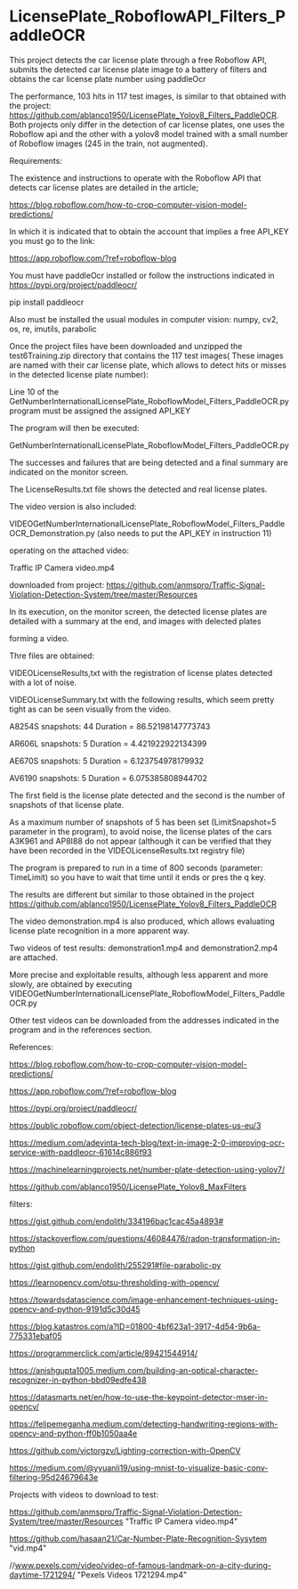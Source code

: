 # LicensePlate_RoboflowAPI_Filters_PaddleOCR
This project detects the car license plate through a free Roboflow API, submits the detected car license plate image to a battery of filters and obtains the car license plate number using paddleOcr

The performance, 103 hits in 117 test images, is similar to that obtained with the project:
https://github.com/ablanco1950/LicensePlate_Yolov8_Filters_PaddleOCR. Both projects only differ in the detection of car license plates, one uses the Roboflow api and the other with a yolov8 model trained with a small number of Roboflow images (245 in the train, not augmented).

Requirements:

The existence and instructions to operate with the Roboflow API that detects car license plates are detailed in the article;

https://blog.roboflow.com/how-to-crop-computer-vision-model-predictions/

In which it is indicated that to obtain the account that implies a free API_KEY you must go to the link:

https://app.roboflow.com/?ref=roboflow-blog

You must have paddleOcr installed or follow the instructions indicated in
https://pypi.org/project/paddleocr/

pip install paddleocr

Also must be installed the usual modules in computer vision: numpy, cv2, os, re, imutils, parabolic

Once the project files have been downloaded and unzipped the test6Training.zip directory that contains the 117 test images( These images are named with their car license plate, which allows  to detect hits or misses in the detected license plate number):

Line 10 of the GetNumberInternationalLicensePlate_RoboflowModel_Filters_PaddleOCR.py program must be assigned the assigned API_KEY

The program will then be executed:

GetNumberInternationalLicensePlate_RoboflowModel_Filters_PaddleOCR.py

The successes and failures that are being detected and a final summary are indicated on the monitor screen.

The LicenseResults.txt file shows the detected and real license plates.

The video version is also included:

VIDEOGetNumberInternationalLicensePlate_RoboflowModel_Filters_PaddleOCR_Demonstration.py (also needs to put the API_KEY in instruction 11)

operating on the attached video:

Traffic IP Camera video.mp4

downloaded from project: https://github.com/anmspro/Traffic-Signal-Violation-Detection-System/tree/master/Resources

In its execution, on the monitor screen, the detected license plates are detailed with a summary at the end, and images with delected plates

forming a video.

Thre files are obtained:

VIDEOLicenseResults,txt with the registration of license plates detected with a lot of noise.

VIDEOLicenseSummary.txt with the following results, which seem pretty tight as can be seen visually from the video.


A8254S snapshots: 44 Duration = 86.52198147773743

AR606L snapshots: 5 Duration = 4.421922922134399

AE670S snapshots: 5 Duration = 6.123754978179932

AV6190 snapshots: 5 Duration = 6.075385808944702


The first field is the license plate detected and the second is the number of snapshots of that license plate.

As a maximum number of snapshots of 5 has been set (LimitSnapshot=5 parameter in the program), to avoid noise, the license plates of the cars A3K961 and AP8I88 do not appear (although it can be verified that they have been recorded in the VIDEOLicenseResults.txt registry file)

The program is prepared to run in a time of 800 seconds (parameter: TimeLimit) so you have to wait that time until it ends or pres the q key.

The results are different but similar to those obtained in the project https://github.com/ablanco1950/LicensePlate_Yolov8_Filters_PaddleOCR

The video demonstration.mp4 is also produced, which allows evaluating license plate recognition in a more apparent way.

Two videos of test results: demonstration1.mp4 and demonstration2.mp4 are attached.

More precise and exploitable results, although less apparent and more slowly, are obtained by executing VIDEOGetNumberInternationalLicensePlate_RoboflowModel_Filters_PaddleOCR.py

Other test videos can be downloaded from the addresses indicated in the program and in the references section.


References:

https://blog.roboflow.com/how-to-crop-computer-vision-model-predictions/

https://app.roboflow.com/?ref=roboflow-blog

https://pypi.org/project/paddleocr/

https://public.roboflow.com/object-detection/license-plates-us-eu/3

https://medium.com/adevinta-tech-blog/text-in-image-2-0-improving-ocr-service-with-paddleocr-61614c886f93

https://machinelearningprojects.net/number-plate-detection-using-yolov7/

https://github.com/ablanco1950/LicensePlate_Yolov8_MaxFilters

filters:

https://gist.github.com/endolith/334196bac1cac45a4893#

https://stackoverflow.com/questions/46084476/radon-transformation-in-python

https://gist.github.com/endolith/255291#file-parabolic-py

https://learnopencv.com/otsu-thresholding-with-opencv/

https://towardsdatascience.com/image-enhancement-techniques-using-opencv-and-python-9191d5c30d45

https://blog.katastros.com/a?ID=01800-4bf623a1-3917-4d54-9b6a-775331ebaf05

https://programmerclick.com/article/89421544914/

https://anishgupta1005.medium.com/building-an-optical-character-recognizer-in-python-bbd09edfe438

https://datasmarts.net/en/how-to-use-the-keypoint-detector-mser-in-opencv/

https://felipemeganha.medium.com/detecting-handwriting-regions-with-opencv-and-python-ff0b1050aa4e

https://github.com/victorgzv/Lighting-correction-with-OpenCV

https://medium.com/@yyuanli19/using-mnist-to-visualize-basic-conv-filtering-95d24679643e

Projects with videos to download to test:

https://github.com/anmspro/Traffic-Signal-Violation-Detection-System/tree/master/Resources "Traffic IP Camera video.mp4"

https://github.com/hasaan21/Car-Number-Plate-Recognition-Sysytem "vid.mp4"

//www.pexels.com/video/video-of-famous-landmark-on-a-city-during-daytime-1721294/ "Pexels Videos 1721294.mp4"
